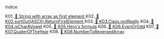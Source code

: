 índice:

K01.[ 📁 String with array as first element ](./K01.StringToSentence) 
K02.[ 📁 K02.sortOut(ASCII).ReturnFirstElement ](./K02.sortOut(ASCII).ReturnFirstElement/) 
K03.[ 📁 K03.Class.notReally](K03.Class.notReally/)
K04.[ 📁 K04.isCharAVowel](K04.isCharAVowel/)
K05.[ 📁 K05.Hero's formula](./K05.Hero's%20formula/)
K06.[ 📁 K06.EvenOrOdd](./K06.EvenOrOdd/)
K07.[ 📁 K07.QuaterOfTheYear](./K07.QuaterOfTheYear/)
K08. [📁 K08.NumberToReversedArray](K08.NumberToReversedArray/)

